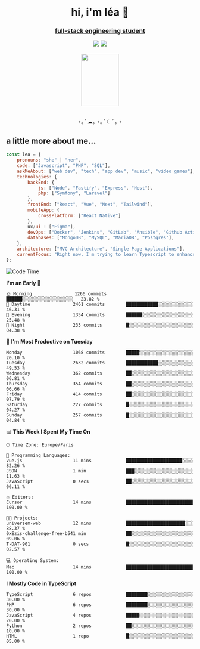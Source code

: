 <h1 align="center">hi, i'm léa 🌙</h1>
<h3 align="center"><ins>full-stack engineering student</ins></h3>  
<div align="center">
  <a href="https://www.linkedin.com/in/lea-reiter22/"><img src="https://img.shields.io/badge/LinkedIn-0077B5?style=for-the-badge&logo=linkedin&logoColor=white"/></a>
  <a href="mailto:lea.reiter@outlook.fr"><img src="https://img.shields.io/badge/Contact-2A2A2A?style=for-the-badge&logo=minutemailer&logoColor=white"/></a>
</div>
<br>
  <div align="center">  <img src="https://github.com/xmnchild/xmnchild/blob/main/1702415560_StardewValleyHappyGreyCat.png" height="140" width="100"/>
</div>
<br>
  <p align="center">
                 ⋆｡ ﾟ☁︎｡ ⋆｡ ﾟ☾ ﾟ｡ ⋆
  </p>
  <h2>a little more about me...</h2>
  
```js
const lea = {
    pronouns: "she" | "her",
    code: ["Javascript", "PHP", "SQL"],
    askMeAbout: ["web dev", "tech", "app dev", "music", "video games"],
    technologies: {
        backEnd: {
            js: ["Node", "Fastify", "Express", "Nest"],
            php: ["Symfony", "Laravel"]
        },
        frontEnd: ["React", "Vue", "Next", "Tailwind"],
        mobileApp: {
            crossPlatform: ["React Native"]
        },
        ux/ui : ["Figma"],
        devOps: ["Docker", "Jenkins", "GitLab", "Ansible", "Github Actions"],
        databases: ["MongoDB", "MySQL", "MariaDB", "Postgres"],
    },
    architecture: ["MVC Architecture", "Single Page Applications"],
    currentFocus: "Right now, I'm trying to learn Typescript to enhance my Javascript development.",
};
```
<!--START_SECTION:waka-->
![Code Time](http://img.shields.io/badge/Code%20Time-269%20hrs%2058%20mins-blue)

**I'm an Early 🐤** 

```text
🌞 Morning                1266 commits        ██████░░░░░░░░░░░░░░░░░░░   23.82 % 
🌆 Daytime                2461 commits        ████████████░░░░░░░░░░░░░   46.31 % 
🌃 Evening                1354 commits        ██████░░░░░░░░░░░░░░░░░░░   25.48 % 
🌙 Night                  233 commits         █░░░░░░░░░░░░░░░░░░░░░░░░   04.38 % 
```
📅 **I'm Most Productive on Tuesday** 

```text
Monday                   1068 commits        █████░░░░░░░░░░░░░░░░░░░░   20.10 % 
Tuesday                  2632 commits        ████████████░░░░░░░░░░░░░   49.53 % 
Wednesday                362 commits         ██░░░░░░░░░░░░░░░░░░░░░░░   06.81 % 
Thursday                 354 commits         ██░░░░░░░░░░░░░░░░░░░░░░░   06.66 % 
Friday                   414 commits         ██░░░░░░░░░░░░░░░░░░░░░░░   07.79 % 
Saturday                 227 commits         █░░░░░░░░░░░░░░░░░░░░░░░░   04.27 % 
Sunday                   257 commits         █░░░░░░░░░░░░░░░░░░░░░░░░   04.84 % 
```


📊 **This Week I Spent My Time On** 

```text
🕑︎ Time Zone: Europe/Paris

💬 Programming Languages: 
Vue.js                   11 mins             █████████████████████░░░░   82.26 % 
JSON                     1 min               ███░░░░░░░░░░░░░░░░░░░░░░   11.63 % 
JavaScript               0 secs              ██░░░░░░░░░░░░░░░░░░░░░░░   06.11 % 

🔥 Editors: 
Cursor                   14 mins             █████████████████████████   100.00 % 

🐱‍💻 Projects: 
universem-web            12 mins             ██████████████████████░░░   88.37 % 
0xEzis-challenge-free-b541 min               ██░░░░░░░░░░░░░░░░░░░░░░░   09.06 % 
T-DAT-901                0 secs              █░░░░░░░░░░░░░░░░░░░░░░░░   02.57 % 

💻 Operating System: 
Mac                      14 mins             █████████████████████████   100.00 % 
```

**I Mostly Code in TypeScript** 

```text
TypeScript               6 repos             ████████░░░░░░░░░░░░░░░░░   30.00 % 
PHP                      6 repos             ████████░░░░░░░░░░░░░░░░░   30.00 % 
JavaScript               4 repos             █████░░░░░░░░░░░░░░░░░░░░   20.00 % 
Python                   2 repos             ██░░░░░░░░░░░░░░░░░░░░░░░   10.00 % 
HTML                     1 repo              █░░░░░░░░░░░░░░░░░░░░░░░░   05.00 % 
```




<!--END_SECTION:waka-->

